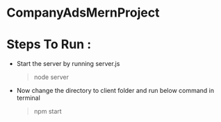 # CompanyAdsMernProject

# Steps To Run :

* Start the server by running server.js

  > node server
  
* Now change the directory to client folder and run below command in terminal

  > npm start
